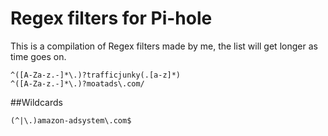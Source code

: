# Regex filters for Pi-hole

This is a compilation of Regex filters made by me, the list will get longer as time goes on.
```
^([A-Za-z.-]*\.)?trafficjunky(.[a-z]*)
^([A-Za-z.-]*\.)?moatads\.com/
```
##Wildcards
```
(^|\.)amazon-adsystem\.com$
```
